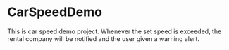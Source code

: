 # CarSpeedDemo
This is car speed demo project. Whenever the set speed is exceeded, the rental company will be notified and the user given a warning alert. 
